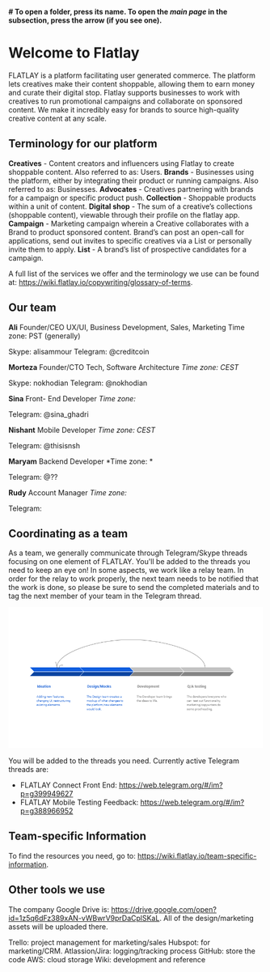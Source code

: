 <!-- TITLE: Intro To Flatlay -->
**#  To open a folder, press its name. To open the *main page* in the subsection, press the arrow (if you see one).**
# Welcome to Flatlay
FLATLAY is a platform facilitating user generated commerce. The platform lets creatives make their content shoppable, allowing them to earn money and curate their digital stop. Flatlay supports businesses to work with creatives to run promotional campaigns and collaborate on sponsored content. We make it incredibly easy for brands to source high-quality creative content at any scale. 

## Terminology for our platform

**Creatives** - Content creators and influencers using Flatlay to create shoppable content. Also referred to as: Users.
**Brands** - Businesses using the platform, either by integrating their product or running campaigns. Also referred to as: Businesses.
**Advocates** - Creatives partnering with brands for a campaign or specific product push.
**Collection** - Shoppable products within a unit of content.
**Digital shop** - The sum of a creative’s collections (shoppable content), viewable through their profile on the flatlay app.
**Campaign** - Marketing campaign wherein a Creative collaborates with a Brand to product sponsored content. Brand’s can post an open-call for applications, send out invites to specific creatives via a List or personally invite them to apply.
**List** - A brand’s list of prospective candidates for a campaign.

A full list of the services we offer and the terminology we use can be found at: https://wiki.flatlay.io/copywriting/glossary-of-terms.

## Our team


**Ali**
Founder/CEO
UX/UI, Business Development, Sales, Marketing
Time zone: PST (generally)

Skype: alisammour
Telegram: @creditcoin

**Morteza**
Founder/CTO
Tech, Software Architecture 
*Time zone: CEST*

Skype: nokhodian
Telegram: @nokhodian

**Sina**
Front- End Developer
*Time zone:*

Telegram: @sina_ghadri

**Nishant**
Mobile Developer
*Time zone: CEST*

Telegram: @thisisnsh

**Maryam**
Backend Developer
*Time zone: *

Telegram: @??

**Rudy**
Account Manager 
*Time zone:*

Telegram: 

## Coordinating as a team

As a team, we generally communicate through Telegram/Skype threads focusing on one element of FLATLAY. You'll be added to the threads you need to keep an eye on!
In some aspects, we work like a relay team. In order for the relay to work properly, the next team needs to be notified that the work is done, so please be sure to send the completed materials and to tag the next member of your team in the Telegram thread.

![Explanation Of Processes](/uploads/explanation-of-processes.png "Explanation Of Processes")

You will be added to the threads you need. Currently active Telegram threads are:
* FLATLAY Connect Front End: https://web.telegram.org/#/im?p=g399949627
* FLATLAY Mobile Testing Feedback: https://web.telegram.org/#/im?p=g388966952

## Team-specific Information

To find the resources you need, go to: https://wiki.flatlay.io/team-specific-information.

## Other tools we use

The company Google Drive is: https://drive.google.com/open?id=1z5q6dFz389xAN-vWBwrV9prDaCplSKaL. All of the design/marketing assets will be uploaded there.

Trello: project management for marketing/sales
Hubspot: for marketing/CRM.
Atlassion/Jira: logging/tracking process
GitHub: store the code
AWS: cloud storage
Wiki: development and reference

